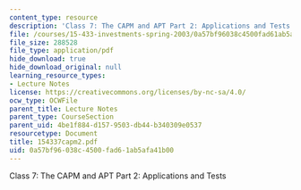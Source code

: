 ```yaml
---
content_type: resource
description: 'Class 7: The CAPM and APT Part 2: Applications and Tests'
file: /courses/15-433-investments-spring-2003/0a57bf96038c4500fad61ab5afa41b00_154337capm2.pdf
file_size: 288528
file_type: application/pdf
hide_download: true
hide_download_original: null
learning_resource_types:
- Lecture Notes
license: https://creativecommons.org/licenses/by-nc-sa/4.0/
ocw_type: OCWFile
parent_title: Lecture Notes
parent_type: CourseSection
parent_uid: 4be1f884-d157-9503-db44-b340309e0537
resourcetype: Document
title: 154337capm2.pdf
uid: 0a57bf96-038c-4500-fad6-1ab5afa41b00
---
```

Class 7: The CAPM and APT Part 2: Applications and Tests